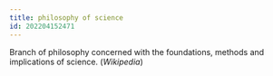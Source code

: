 ```yaml
---
title: philosophy of science
id: 202204152471
---
```


Branch of philosophy concerned with the foundations, methods and implications of science. (*Wikipedia*)
